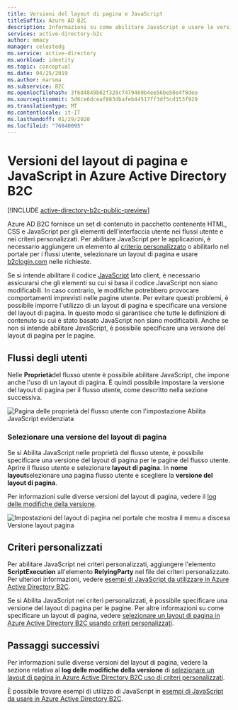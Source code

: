 ```yaml
---
title: Versioni del layout di pagina e JavaScript
titleSuffix: Azure AD B2C
description: Informazioni su come abilitare JavaScript e usare le versioni del layout di pagina in Azure Active Directory B2C.
services: active-directory-b2c
author: mmacy
manager: celestedg
ms.service: active-directory
ms.workload: identity
ms.topic: conceptual
ms.date: 04/25/2019
ms.author: marsma
ms.subservice: B2C
ms.openlocfilehash: 3f6d4849b02f320c7479469b4ee56be50e4f8dee
ms.sourcegitcommit: 5d6ce6dceaf883dbafeb44517ff3df5cd153f929
ms.translationtype: MT
ms.contentlocale: it-IT
ms.lasthandoff: 01/29/2020
ms.locfileid: "76840095"
---
```

# <a name="javascript-and-page-layout-versions-in-azure-active-directory-b2c"></a>Versioni del layout di pagina e JavaScript in Azure Active Directory B2C

[!INCLUDE [active-directory-b2c-public-preview](../../includes/active-directory-b2c-public-preview.md)]

Azure AD B2C fornisce un set di contenuto in pacchetto contenente HTML, CSS e JavaScript per gli elementi dell'interfaccia utente nei flussi utente e nei criteri personalizzati. Per abilitare JavaScript per le applicazioni, è necessario aggiungere un elemento al [criterio personalizzato](custom-policy-overview.md) o abilitarlo nel portale per i flussi utente, selezionare un layout di pagina e usare [b2clogin.com](b2clogin.md) nelle richieste.

Se si intende abilitare il codice [JavaScript](javascript-samples.md) lato client, è necessario assicurarsi che gli elementi su cui si basa il codice JavaScript non siano modificabili. In caso contrario, le modifiche potrebbero provocare comportamenti imprevisti nelle pagine utente. Per evitare questi problemi, è possibile imporre l'utilizzo di un layout di pagina e specificare una versione del layout di pagina. In questo modo si garantisce che tutte le definizioni di contenuto su cui è stato basato JavaScript non siano modificabili. Anche se non si intende abilitare JavaScript, è possibile specificare una versione del layout di pagina per le pagine.

## <a name="user-flows"></a>Flussi degli utenti

Nelle **Proprietà**del flusso utente è possibile abilitare JavaScript, che impone anche l'uso di un layout di pagina. È quindi possibile impostare la versione del layout di pagina per il flusso utente, come descritto nella sezione successiva.

![Pagina delle proprietà del flusso utente con l'impostazione Abilita JavaScript evidenziata](media/user-flow-javascript-overview/javascript-settings.png)

### <a name="select-a-page-layout-version"></a>Selezionare una versione del layout di pagina

Se si Abilita JavaScript nelle proprietà del flusso utente, è possibile specificare una versione del layout di pagina per le pagine del flusso utente. Aprire il flusso utente e selezionare **layout di pagina**. In **nome layout**selezionare una pagina flusso utente e scegliere la **versione del layout di pagina**.

Per informazioni sulle diverse versioni del layout di pagina, vedere il [log delle modifiche della versione](page-layout.md#version-change-log).

![Impostazioni del layout di pagina nel portale che mostra il menu a discesa Versione layout pagina](media/user-flow-javascript-overview/page-layout-version.png)

## <a name="custom-policies"></a>Criteri personalizzati

Per abilitare JavaScript nei criteri personalizzati, aggiungere l'elemento **ScriptExecution** all'elemento **RelyingParty** nel file dei criteri personalizzato. Per ulteriori informazioni, vedere [esempi di JavaScript da utilizzare in Azure Active Directory B2C](javascript-samples.md).

Se si Abilita JavaScript nei criteri personalizzati, è possibile specificare una versione del layout di pagina per le pagine. Per altre informazioni su come specificare un layout di pagina, vedere [selezionare un layout di pagina in Azure Active Directory B2C usando criteri personalizzati](page-layout.md).

## <a name="next-steps"></a>Passaggi successivi

Per informazioni sulle diverse versioni del layout di pagina, vedere la sezione relativa al **log delle modifiche della versione** di [selezionare un layout di pagina in Azure Active Directory B2C uso di criteri personalizzati](page-layout.md#version-change-log).

È possibile trovare esempi di utilizzo di JavaScript in [esempi di JavaScript da usare in Azure Active Directory B2C](javascript-samples.md).
